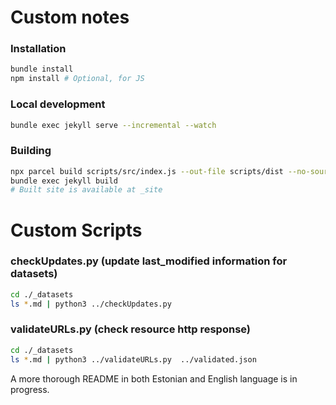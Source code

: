 # Custom notes

### Installation

```bash
bundle install
npm install # Optional, for JS
```
### Local development

```bash
bundle exec jekyll serve --incremental --watch
```
### Building

```bash
npx parcel build scripts/src/index.js --out-file scripts/dist --no-source-maps # Optional, for JS
bundle exec jekyll build
# Built site is available at _site
```
# Custom Scripts
### checkUpdates.py (update last_modified information for datasets)
```bash
cd ./_datasets
ls *.md | python3 ../checkUpdates.py
```
### validateURLs.py (check resource http response)
```bash
cd ./_datasets
ls *.md | python3 ../validateURLs.py  ../validated.json
```

A more thorough README in both Estonian and English language is in progress. 
